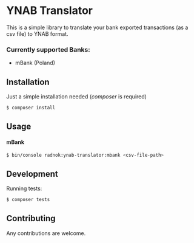 # YNAB Translator

This is a simple library to translate your bank exported transactions (as a csv file) to YNAB format.

### Currently supported Banks:

- mBank (Poland)

## Installation

Just a simple installation needed (*composer* is required)
```bash
$ composer install
```

## Usage

#### mBank
```bash
$ bin/console radnok:ynab-translator:mbank <csv-file-path>
```

## Development

Running tests:

```bash
$ composer tests
```

## Contributing

Any contributions are welcome.
